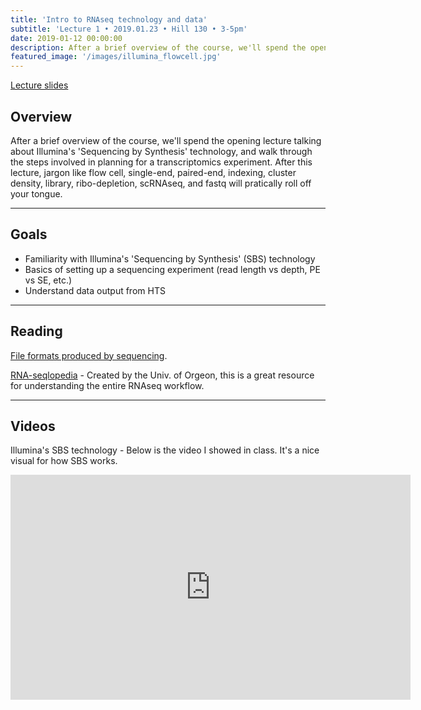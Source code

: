 ```yaml
---
title: 'Intro to RNAseq technology and data'
subtitle: 'Lecture 1 • 2019.01.23 • Hill 130 • 3-5pm'
date: 2019-01-12 00:00:00
description: After a brief overview of the course, we'll spend the opening lecture talking about Illumina's 'Sequencing by Synthesis' technology, and walk through the steps involved in planning for a transcriptomics experiment. 
featured_image: '/images/illumina_flowcell.jpg'
---
```


[Lecture slides](https://www.icloud.com/keynote/0sBpheSjnnkSIjKEHDpzd6kmw#Lecture01%5FRNAseqIntro)

## Overview

After a brief overview of the course, we'll spend the opening lecture talking about Illumina's 'Sequencing by Synthesis' technology, and walk through the steps involved in planning for a transcriptomics experiment.  After this lecture, jargon like flow cell, single-end, paired-end, indexing, cluster density, library, ribo-depletion, scRNAseq, and fastq will pratically roll off your tongue.

---

## Goals

* Familiarity with Illumina's 'Sequencing by Synthesis' (SBS) technology
* Basics of setting up a sequencing experiment (read length vs depth, PE vs SE, etc.)
* Understand data output from HTS

---

## Reading

[File formats produced by sequencing](http://binf.snipcademy.com/lessons/sequence-file-formats).

[RNA-seqlopedia](http://rnaseq.uoregon.edu/) - Created by the Univ. of Orgeon, this is a great resource for understanding the entire RNAseq workflow.

---

## Videos 

Illumina's SBS technology - Below is the video I showed in class.  It's a nice visual for how SBS works.

<iframe src="https://www.youtube.com/embed/fCd6B5HRaZ8" width="640" height="360" frameborder="0" allowfullscreen></iframe>


